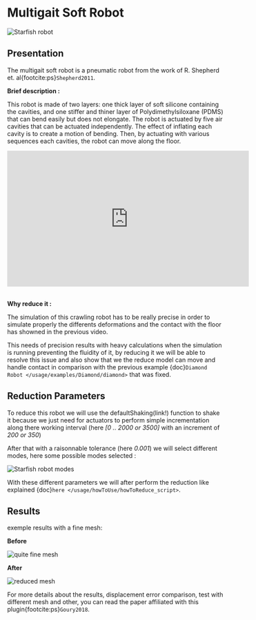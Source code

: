 # Multigait Soft Robot

![Starfish robot](starfish-different-meshes.png)

## Presentation

The multigait soft robot is a pneumatic robot from the work of R. Shepherd et. al{footcite:ps}`Shepherd2011`.

**Brief description :**

This robot is made of two layers:
one thick layer of soft silicone containing the cavities, and one stiffer and thiner layer of Polydimethylsiloxane
(PDMS) that can bend easily but does not elongate. The robot is actuated by five air cavities that can be actuated
independently. The effect of inflating each cavity is to create a motion of bending. Then, by actuating with
various sequences each cavities, the robot can move along the floor.

<iframe width="560" height="315" src="https://www.youtube.com/embed/QpnLj-rzjIo" frameborder="0" allowfullscreen="allowfullscreen"></iframe><br/><br/>

**Why reduce it :**

The simulation of this crawling robot has to be really precise in order to simulate properly the differents deformations and the contact with the floor has showned in the previous video.

This needs of precision results with heavy calculations when the simulation is running preventing the fluidity of it, by reducing it we will be able to resolve this issue and also show 
that we the reduce model can move and handle contact in comparison with the previous example {doc}`Diamond Robot </usage/examples/Diamond/diamond>` that was fixed.

## Reduction Parameters

To reduce this robot we will use the defaultShaking(link!) function to shake it because we just need for actuators to perform simple incrementation along there working interval (here *[0 .. 2000 or 3500]* with an increment of *200 or 350*)

After that with a raisonnable tolerance (here *0.001*) we will select different modes, here some possible modes selected :

![Starfish robot modes](SartfishRobot_modes.png)

With these different parameters we will after perform the reduction like explained {doc}`here </usage/howToUse/howToReduce_script>`.

## Results 

exemple results with a fine mesh:

**Before**

![quite fine mesh](Starfish_Fine.png)

**After**

![reduced mesh](Starfish_Reduced.png)

For more details about the results, displacement error comparison, test with different mesh and other,
you can read the paper affiliated with this plugin{footcite:ps}`Goury2018`.


```{footbibliography}
```
